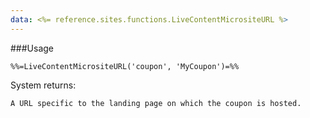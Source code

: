 ```yaml
---
data: <%= reference.sites.functions.LiveContentMicrositeURL %>
---
```

###Usage
```
%%=LiveContentMicrositeURL('coupon', 'MyCoupon')=%%
```
System returns:
```
A URL specific to the landing page on which the coupon is hosted.
```
